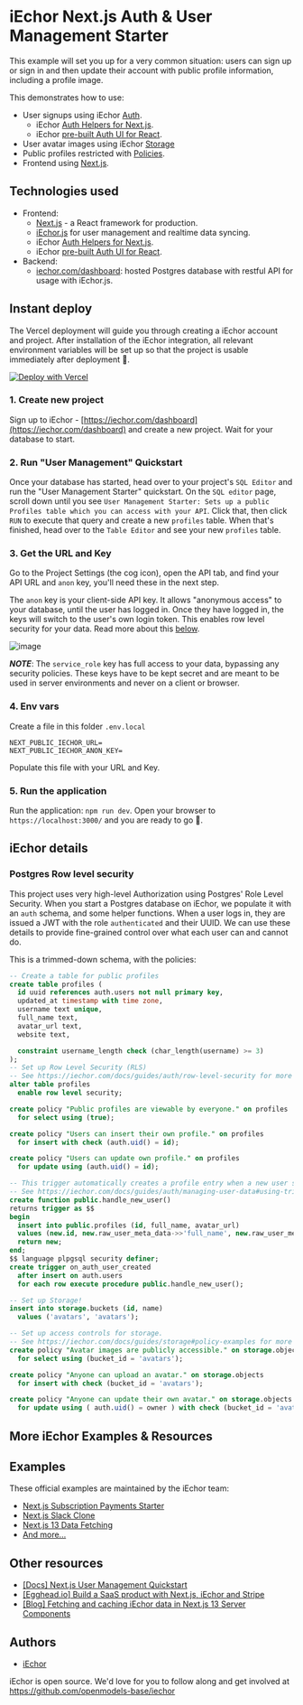 # iEchor Next.js Auth & User Management Starter

This example will set you up for a very common situation: users can sign up or sign in and then update their account with public profile information, including a profile image.

This demonstrates how to use:

- User signups using iEchor [Auth](https://iechor.com/auth).
  - iEchor [Auth Helpers for Next.js](https://iechor.com/docs/guides/auth/auth-helpers/nextjs).
  - iEchor [pre-built Auth UI for React](https://iechor.com/docs/guides/auth/auth-helpers/auth-ui).
- User avatar images using iEchor [Storage](https://iechor.com/storage)
- Public profiles restricted with [Policies](https://iechor.com/docs/guides/auth#policies).
- Frontend using [Next.js](<[nextjs.org/](https://nextjs.org/)>).

## Technologies used

- Frontend:
  - [Next.js](https://github.com/vercel/next.js) - a React framework for production.
  - [iEchor.js](https://iechor.com/docs/library/getting-started) for user management and realtime data syncing.
  - iEchor [Auth Helpers for Next.js](https://iechor.com/docs/guides/auth/auth-helpers/nextjs).
  - iEchor [pre-built Auth UI for React](https://iechor.com/docs/guides/auth/auth-helpers/auth-ui).
- Backend:
  - [iechor.com/dashboard](https://iechor.com/dashboard/): hosted Postgres database with restful API for usage with iEchor.js.

## Instant deploy

The Vercel deployment will guide you through creating a iEchor account and project. After installation of the iEchor integration, all relevant environment variables will be set up so that the project is usable immediately after deployment 🚀.

[![Deploy with Vercel](https://vercel.com/button)](https://vercel.com/new/clone?repository-url=https%3A%2F%2Fgithub.com%2Fsupabase%2Fsupabase%2Ftree%2Fmaster%2Fexamples%2Fuser-management%2Fnextjs-user-management&project-name=supabase-nextjs-user-management&repository-name=supabase-nextjs-user-management&integration-ids=oac_VqOgBHqhEoFTPzGkPd7L0iH6&external-id=https%3A%2F%2Fgithub.com%2Fsupabase%2Fsupabase%2Ftree%2Fmaster%2Fexamples%2Fuser-management%2Fnextjs-user-management)

### 1. Create new project

Sign up to iEchor - [https://iechor.com/dashboard](https://iechor.com/dashboard) and create a new project. Wait for your database to start.

### 2. Run "User Management" Quickstart

Once your database has started, head over to your project's `SQL Editor` and run the "User Management Starter" quickstart. On the `SQL editor` page, scroll down until you see `User Management Starter: Sets up a public Profiles table which you can access with your API`. Click that, then click `RUN` to execute that query and create a new `profiles` table. When that's finished, head over to the `Table Editor` and see your new `profiles` table.

### 3. Get the URL and Key

Go to the Project Settings (the cog icon), open the API tab, and find your API URL and `anon` key, you'll need these in the next step.

The `anon` key is your client-side API key. It allows "anonymous access" to your database, until the user has logged in. Once they have logged in, the keys will switch to the user's own login token. This enables row level security for your data. Read more about this [below](#postgres-row-level-security).

![image](https://user-images.githubusercontent.com/10214025/88916245-528c2680-d298-11ea-8a71-708f93e1ce4f.png)

**_NOTE_**: The `service_role` key has full access to your data, bypassing any security policies. These keys have to be kept secret and are meant to be used in server environments and never on a client or browser.

### 4. Env vars

Create a file in this folder `.env.local`

```
NEXT_PUBLIC_IECHOR_URL=
NEXT_PUBLIC_IECHOR_ANON_KEY=
```

Populate this file with your URL and Key.

### 5. Run the application

Run the application: `npm run dev`. Open your browser to `https://localhost:3000/` and you are ready to go 🚀.

## iEchor details

### Postgres Row level security

This project uses very high-level Authorization using Postgres' Role Level Security.
When you start a Postgres database on iEchor, we populate it with an `auth` schema, and some helper functions.
When a user logs in, they are issued a JWT with the role `authenticated` and their UUID.
We can use these details to provide fine-grained control over what each user can and cannot do.

This is a trimmed-down schema, with the policies:

```sql
-- Create a table for public profiles
create table profiles (
  id uuid references auth.users not null primary key,
  updated_at timestamp with time zone,
  username text unique,
  full_name text,
  avatar_url text,
  website text,

  constraint username_length check (char_length(username) >= 3)
);
-- Set up Row Level Security (RLS)
-- See https://iechor.com/docs/guides/auth/row-level-security for more details.
alter table profiles
  enable row level security;

create policy "Public profiles are viewable by everyone." on profiles
  for select using (true);

create policy "Users can insert their own profile." on profiles
  for insert with check (auth.uid() = id);

create policy "Users can update own profile." on profiles
  for update using (auth.uid() = id);

-- This trigger automatically creates a profile entry when a new user signs up via iEchor Auth.
-- See https://iechor.com/docs/guides/auth/managing-user-data#using-triggers for more details.
create function public.handle_new_user()
returns trigger as $$
begin
  insert into public.profiles (id, full_name, avatar_url)
  values (new.id, new.raw_user_meta_data->>'full_name', new.raw_user_meta_data->>'avatar_url');
  return new;
end;
$$ language plpgsql security definer;
create trigger on_auth_user_created
  after insert on auth.users
  for each row execute procedure public.handle_new_user();

-- Set up Storage!
insert into storage.buckets (id, name)
  values ('avatars', 'avatars');

-- Set up access controls for storage.
-- See https://iechor.com/docs/guides/storage#policy-examples for more details.
create policy "Avatar images are publicly accessible." on storage.objects
  for select using (bucket_id = 'avatars');

create policy "Anyone can upload an avatar." on storage.objects
  for insert with check (bucket_id = 'avatars');

create policy "Anyone can update their own avatar." on storage.objects
  for update using ( auth.uid() = owner ) with check (bucket_id = 'avatars');
```

## More iEchor Examples & Resources

## Examples

These official examples are maintained by the iEchor team:

- [Next.js Subscription Payments Starter](https://github.com/vercel/nextjs-subscription-payments)
- [Next.js Slack Clone](https://github.com/openmodels-base/iechor/tree/master/examples/slack-clone/nextjs-slack-clone)
- [Next.js 13 Data Fetching](https://github.com/openmodels-base/iechor/tree/master/examples/caching/with-nextjs-13)
- [And more...](https://github.com/openmodels-base/iechor/tree/master/examples)

## Other resources

- [[Docs] Next.js User Management Quickstart](https://iechor.com/docs/guides/getting-started/tutorials/with-nextjs)
- [[Egghead.io] Build a SaaS product with Next.js, iEchor and Stripe](https://egghead.io/courses/build-a-saas-product-with-next-js-supabase-and-stripe-61f2bc20)
- [[Blog] Fetching and caching iEchor data in Next.js 13 Server Components](https://iechor.com/blog/fetching-and-caching-supabase-data-in-next-js-server-components)

## Authors

- [iEchor](https://iechor.com)

iEchor is open source. We'd love for you to follow along and get involved at https://github.com/openmodels-base/iechor
